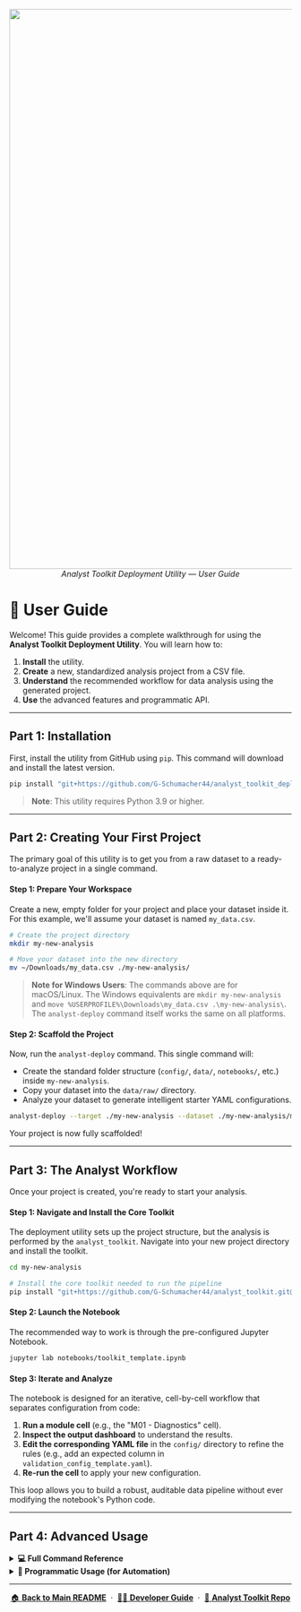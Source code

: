 <p align="center">
  <img src="../logo_img/analyst_toolkit_deploy_banner.png" width="1000"/>
  <br>
  <em>Analyst Toolkit Deployment Utility — User Guide</em>
</p>

# 📘 User Guide

Welcome! This guide provides a complete walkthrough for using the **Analyst Toolkit Deployment Utility**. You will learn how to:

1.  **Install** the utility.
2.  **Create** a new, standardized analysis project from a CSV file.
3.  **Understand** the recommended workflow for data analysis using the generated project.
4.  **Use** the advanced features and programmatic API.

---

## Part 1: Installation

First, install the utility from GitHub using `pip`. This command will download and install the latest version.

```bash
pip install "git+https://github.com/G-Schumacher44/analyst_toolkit_deployment_utility.git@v0.2.5"
```

> **Note**: This utility requires Python 3.9 or higher.

---

## Part 2: Creating Your First Project

The primary goal of this utility is to get you from a raw dataset to a ready-to-analyze project in a single command.

#### Step 1: Prepare Your Workspace

Create a new, empty folder for your project and place your dataset inside it. For this example, we'll assume your dataset is named `my_data.csv`.

```bash
# Create the project directory
mkdir my-new-analysis

# Move your dataset into the new directory
mv ~/Downloads/my_data.csv ./my-new-analysis/
```

> **Note for Windows Users**: The commands above are for macOS/Linux. The Windows equivalents are `mkdir my-new-analysis` and `move %USERPROFILE%\Downloads\my_data.csv .\my-new-analysis\`. The `analyst-deploy` command itself works the same on all platforms.

#### Step 2: Scaffold the Project

Now, run the `analyst-deploy` command. This single command will:
-   Create the standard folder structure (`config/`, `data/`, `notebooks/`, etc.) inside `my-new-analysis`.
-   Copy your dataset into the `data/raw/` directory.
-   Analyze your dataset to generate intelligent starter YAML configurations.

```bash
analyst-deploy --target ./my-new-analysis --dataset ./my-new-analysis/my_data.csv --generate-configs
```

Your project is now fully scaffolded!

---

## Part 3: The Analyst Workflow

Once your project is created, you're ready to start your analysis.

#### Step 1: Navigate and Install the Core Toolkit

The deployment utility sets up the project structure, but the analysis is performed by the `analyst_toolkit`. Navigate into your new project directory and install the toolkit.

```bash
cd my-new-analysis

# Install the core toolkit needed to run the pipeline
pip install "git+https://github.com/G-Schumacher44/analyst_toolkit.git@v0.2.0"
```

#### Step 2: Launch the Notebook

The recommended way to work is through the pre-configured Jupyter Notebook.

```bash
jupyter lab notebooks/toolkit_template.ipynb
```

#### Step 3: Iterate and Analyze

The notebook is designed for an iterative, cell-by-cell workflow that separates configuration from code:

1.  **Run a module cell** (e.g., the "M01 - Diagnostics" cell).
2.  **Inspect the output dashboard** to understand the results.
3.  **Edit the corresponding YAML file** in the `config/` directory to refine the rules (e.g., add an expected column in `validation_config_template.yaml`).
4.  **Re-run the cell** to apply your new configuration.

This loop allows you to build a robust, auditable data pipeline without ever modifying the notebook's Python code.

---

## Part 4: Advanced Usage

<details>
<summary><strong>💻 Full Command Reference</strong></summary>

This utility provides two main CLI commands with several options for customization.

#### `analyst-deploy`

The primary command for scaffolding a new project.

-   `--target <path>`: **(Required)** The directory to create the project in.
-   `--dataset <path|auto>`: Path to your source CSV. Use `auto` to automatically find a single CSV in the target directory.
-   `--generate-configs`: If present, analyzes the dataset to create starter YAMLs in `config/generated/`.
-   `--ingest <copy|move|none>`: How to handle the dataset. `copy` is the default. `none` will use an absolute path in the config without moving the file.
-   `--env <none|conda|venv>`: Optionally create and register a dedicated project environment. `none` is the default.
-   `--name <env_name>`: The name for the Conda/venv environment if `--env` is used.
-   `--project-name <"My Project">`: Sets the title in the generated `README.md`. Defaults to the target folder name.

#### `analyst-infer-configs`

Use this to generate or refresh configs for an existing project.

-   `--input <path>`: **(Required)** Path to the source CSV file.
-   `--outdir <path>`: Directory to save the generated YAML files (defaults to `config/generated`).
-   `--sample-rows <int>`: Number of rows to sample for faster analysis.
-   `--max-unique <int>`: The threshold for treating a column as categorical.

</details>

<details>
<summary><strong>🐍 Programmatic Usage (for Automation)</strong></summary>

For advanced use cases, such as automating project creation in a larger script, you can import and use the core functions directly.

```python
from pathlib import Path
from analyst_toolkit_deploy.bootstrap import bootstrap
from analyst_toolkit_deploy.infer_configs import infer_configs_from_csv

# Define project parameters
project_dir = Path("./my_automated_project")
dataset_path = Path("/path/to/my_data.csv")

# 1. Scaffold the project structure
bootstrap(
    target=project_dir,
    dataset=str(dataset_path),
    project_name="My Automated Project"
)

# 2. Generate starter configs
infer_configs_from_csv(
    input_path=project_dir / "data" / "raw" / dataset_path.name,
    outdir=project_dir / "config" / "generated"
)

print(f"Project created at: {project_dir}")
```

</details>

---

<p align="center">
  <a href="../README.md">🏠 <b>Back to Main README</b></a>
  &nbsp;·&nbsp;
  <a href="DEVELOPMENT.md">👨‍💻 <b>Developer Guide</b></a>
  &nbsp;·&nbsp;
  <a href="https://github.com/G-Schumacher44/analyst_toolkit">🔬 <b>Analyst Toolkit Repo</b></a>
</p>